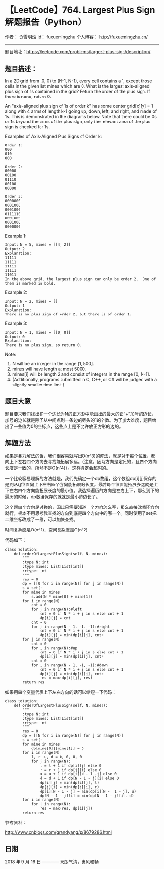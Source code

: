 # 【LeetCode】764. Largest Plus Sign 解题报告（Python）

作者： 		负雪明烛 
id：				fuxuemingzhu
个人博客：	http://fuxuemingzhu.cn/

---

题目地址：https://leetcode.com/problems/largest-plus-sign/description/

## 题目描述：

In a 2D grid from (0, 0) to (N-1, N-1), every cell contains a 1, except those cells in the given list mines which are 0. What is the largest axis-aligned plus sign of 1s contained in the grid? Return the order of the plus sign. If there is none, return 0.

An "axis-aligned plus sign of 1s of order k" has some center grid[x][y] = 1 along with 4 arms of length k-1 going up, down, left, and right, and made of 1s. This is demonstrated in the diagrams below. Note that there could be 0s or 1s beyond the arms of the plus sign, only the relevant area of the plus sign is checked for 1s.

Examples of Axis-Aligned Plus Signs of Order k:

    Order 1:
    000
    010
    000
    
    Order 2:
    00000
    00100
    01110
    00100
    00000
    
    Order 3:
    0000000
    0001000
    0001000
    0111110
    0001000
    0001000
    0000000

Example 1:

    Input: N = 5, mines = [[4, 2]]
    Output: 2
    Explanation:
    11111
    11111
    11111
    11111
    11011
    In the above grid, the largest plus sign can only be order 2.  One of them is marked in bold.

Example 2:

    Input: N = 2, mines = []
    Output: 1
    Explanation:
    There is no plus sign of order 2, but there is of order 1.

Example 3:

    Input: N = 1, mines = [[0, 0]]
    Output: 0
    Explanation:
    There is no plus sign, so return 0.

Note:

1. N will be an integer in the range [1, 500].
1. mines will have length at most 5000.
1. mines[i] will be length 2 and consist of integers in the range [0, N-1].
1. (Additionally, programs submitted in C, C++, or C# will be judged with a slightly smaller time limit.)

## 题目大意

题目要求我们找出在一个边长为N的正方形中能画出的最大的正“+”加号的边长，加号的边长就是除了从中间点到一条边的尽头的1的个数。为了加大难度，题目给出了一些值为0的坐标点，这些点上是不允许放正方形的边的。

## 解题方法

如果是暴力解法的话，我们很容易就写出O(n^3)的解法，就是对于每个位置，都向上下左右四个方向去寻找能拓展多远。（注意，因为方向是定死的，且四个方向长度是一致的，所以不是O(n^4)）。这样肯定会超时的。

一个比较容易理解的方法就是，我们先确定一个dp数组，这个数组dp[i][j]保存的是到从i,j位置向上下左右四个方向能拓展的长度。最后每个位置能拓展多远就是上下左右四个方向能拓展长度的最小值。我选择遍历的方向是左右上下，那么到下的遍历的时候，dp数组保存的就就是最小的边长了。

这个题四个方向是对称的，因此只需要知道一个方向怎么写，那么直接改循环方向就行，根本不用思考我查找的方向到底是四个方向中的哪一个。同时使用了set把二维坐标改成了一维，可以加快查找。

时间复杂度是O(n^2)，空间复杂度是O(n^2).

代码如下：

```python3
class Solution:
    def orderOfLargestPlusSign(self, N, mines):
        """
        :type N: int
        :type mines: List[List[int]]
        :rtype: int
        """
        res = 0
        dp = [[0 for i in range(N)] for j in range(N)]
        s = set()
        for mine in mines:
            s.add(N * mine[0] + mine[1])
        for i in range(N):
            cnt = 0
            for j in range(N):#left
                cnt = 0 if N * i + j in s else cnt + 1
                dp[i][j] = cnt
            cnt = 0
            for j in range(N - 1, -1, -1):#right
                cnt = 0 if N * i + j in s else cnt + 1
                dp[i][j] = min(dp[i][j], cnt)
        for j in range(N):
            cnt = 0
            for i in range(N):#up
                cnt = 0 if N * i + j in s else cnt + 1
                dp[i][j] = min(dp[i][j], cnt)
            cnt = 0
            for i in range(N - 1, -1, -1):#down
                cnt = 0 if N * i + j in s else cnt + 1
                dp[i][j] = min(dp[i][j], cnt)
                res = max(dp[i][j], res)
        return res
```

如果用四个变量代表上下左右方向的话可以缩短一下代码：

```python3
class Solution:
    def orderOfLargestPlusSign(self, N, mines):
        """
        :type N: int
        :type mines: List[List[int]]
        :rtype: int
        """
        res = 0
        dp = [[N for i in range(N)] for j in range(N)]
        s = set()
        for mine in mines:
            dp[mine[0]][mine[1]] = 0
        for i in range(N):
            l, r, u, d = 0, 0, 0, 0
            for j in range(N):
                l = l + 1 if dp[i][j] else 0
                r = r + 1 if dp[j][i] else 0
                u = u + 1 if dp[i][N - 1 -j] else 0
                d = d + 1 if dp[N - 1 - j][i] else 0
                dp[i][j] = min(dp[i][j], l)
                dp[j][i] = min(dp[j][i], r)
                dp[i][N - 1 - j] = min(dp[i][N -  1 - j], u)
                dp[N - 1 - j][i] = min(dp[N - 1 - j][i], d)
        for i in range(N):
            for j in range(N):
                res = max(res, dp[i][j])
        return res
```

参考资料：

http://www.cnblogs.com/grandyang/p/8679286.html

## 日期

2018 年 9 月 16 日 ———— 天朗气清，惠风和畅
